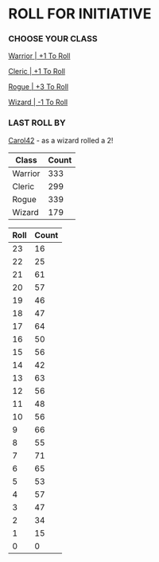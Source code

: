 # ROLL FOR INITIATIVE
### CHOOSE YOUR CLASS

[Warrior | +1 To Roll](https://github.com/benjaminsampica/benjaminsampica/issues/new?title=roll%7Cwarrior&body=Just+click+%27Submit+new+issue%27.)

[Cleric | +1 To Roll](https://github.com/benjaminsampica/benjaminsampica/issues/new?title=roll%7Ccleric&body=Just+click+%27Submit+new+issue%27.)

[Rogue | +3 To Roll](https://github.com/benjaminsampica/benjaminsampica/issues/new?title=roll%7Crogue&body=Just+click+%27Submit+new+issue%27.)

[Wizard | -1 To Roll](https://github.com/benjaminsampica/benjaminsampica/issues/new?title=roll%7Cwizard&body=Just+click+%27Submit+new+issue%27.)
### LAST ROLL BY
[Carol42](https://www.github.com/Carol42) - as a wizard rolled a 2!

|Class|Count|
|-|-|
|Warrior|333|
|Cleric|299|
|Rogue|339|
|Wizard|179|

|Roll|Count|
|-|-|
|23|16
|22|25
|21|61
|20|57
|19|46
|18|47
|17|64
|16|50
|15|56
|14|42
|13|63
|12|56
|11|48
|10|56
|9|66
|8|55
|7|71
|6|65
|5|53
|4|57
|3|47
|2|34
|1|15
|0|0
